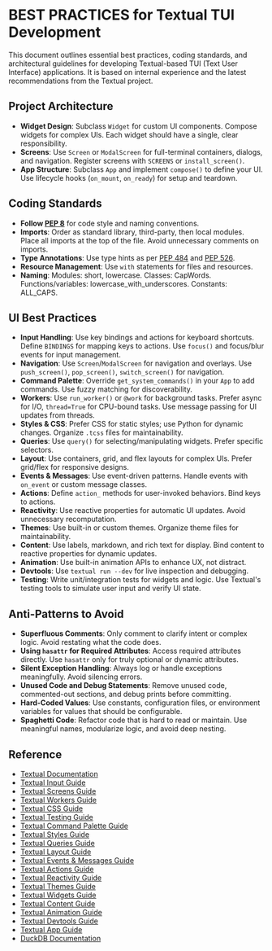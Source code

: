 # BEST PRACTICES for Textual TUI Development

This document outlines essential best practices, coding standards, and architectural guidelines for developing Textual-based TUI (Text User Interface) applications. It is based on internal experience and the latest recommendations from the Textual project.

## Project Architecture

- **Widget Design**: Subclass `Widget` for custom UI components. Compose widgets for complex UIs. Each widget should have a single, clear responsibility.
- **Screens**: Use `Screen` or `ModalScreen` for full-terminal containers, dialogs, and navigation. Register screens with `SCREENS` or `install_screen()`.
- **App Structure**: Subclass `App` and implement `compose()` to define your UI. Use lifecycle hooks (`on_mount`, `on_ready`) for setup and teardown.

## Coding Standards

- **Follow [PEP 8](https://peps.python.org/pep-0008/)** for code style and naming conventions.
- **Imports**: Order as standard library, third-party, then local modules. Place all imports at the top of the file. Avoid unnecessary comments on imports.
- **Type Annotations**: Use type hints as per [PEP 484](https://peps.python.org/pep-0484/) and [PEP 526](https://peps.python.org/pep-0526/).
- **Resource Management**: Use `with` statements for files and resources.
- **Naming**: Modules: short, lowercase. Classes: CapWords. Functions/variables: lowercase_with_underscores. Constants: ALL_CAPS.

## UI Best Practices

- **Input Handling**: Use key bindings and actions for keyboard shortcuts. Define `BINDINGS` for mapping keys to actions. Use `focus()` and focus/blur events for input management.
- **Navigation**: Use `Screen`/`ModalScreen` for navigation and overlays. Use `push_screen()`, `pop_screen()`, `switch_screen()` for navigation.
- **Command Palette**: Override `get_system_commands()` in your `App` to add commands. Use fuzzy matching for discoverability.
- **Workers**: Use `run_worker()` or `@work` for background tasks. Prefer async for I/O, `thread=True` for CPU-bound tasks. Use message passing for UI updates from threads.
- **Styles & CSS**: Prefer CSS for static styles; use Python for dynamic changes. Organize `.tcss` files for maintainability.
- **Queries**: Use `query()` for selecting/manipulating widgets. Prefer specific selectors.
- **Layout**: Use containers, grid, and flex layouts for complex UIs. Prefer grid/flex for responsive designs.
- **Events & Messages**: Use event-driven patterns. Handle events with `on_event` or custom message classes.
- **Actions**: Define `action_` methods for user-invoked behaviors. Bind keys to actions.
- **Reactivity**: Use reactive properties for automatic UI updates. Avoid unnecessary recomputation.
- **Themes**: Use built-in or custom themes. Organize theme files for maintainability.
- **Content**: Use labels, markdown, and rich text for display. Bind content to reactive properties for dynamic updates.
- **Animation**: Use built-in animation APIs to enhance UX, not distract.
- **Devtools**: Use `textual run --dev` for live inspection and debugging.
- **Testing**: Write unit/integration tests for widgets and logic. Use Textual's testing tools to simulate user input and verify UI state.

## Anti-Patterns to Avoid

- **Superfluous Comments**: Only comment to clarify intent or complex logic. Avoid restating what the code does.
- **Using `hasattr` for Required Attributes**: Access required attributes directly. Use `hasattr` only for truly optional or dynamic attributes.
- **Silent Exception Handling**: Always log or handle exceptions meaningfully. Avoid silencing errors.
- **Unused Code and Debug Statements**: Remove unused code, commented-out sections, and debug prints before committing.
- **Hard-Coded Values**: Use constants, configuration files, or environment variables for values that should be configurable.
- **Spaghetti Code**: Refactor code that is hard to read or maintain. Use meaningful names, modularize logic, and avoid deep nesting.

## Reference

- [Textual Documentation](https://textual.textualize.io/guide/)
- [Textual Input Guide](https://textual.textualize.io/guide/input/)
- [Textual Screens Guide](https://textual.textualize.io/guide/screens/)
- [Textual Workers Guide](https://textual.textualize.io/guide/workers/)
- [Textual CSS Guide](https://textual.textualize.io/guide/css/)
- [Textual Testing Guide](https://textual.textualize.io/guide/testing/)
- [Textual Command Palette Guide](https://textual.textualize.io/guide/command_palette/)
- [Textual Styles Guide](https://textual.textualize.io/guide/styles/)
- [Textual Queries Guide](https://textual.textualize.io/guide/queries/)
- [Textual Layout Guide](https://textual.textualize.io/guide/layout/)
- [Textual Events & Messages Guide](https://textual.textualize.io/guide/events/)
- [Textual Actions Guide](https://textual.textualize.io/guide/actions/)
- [Textual Reactivity Guide](https://textual.textualize.io/guide/reactivity/)
- [Textual Themes Guide](https://textual.textualize.io/guide/themes/)
- [Textual Widgets Guide](https://textual.textualize.io/guide/widgets/)
- [Textual Content Guide](https://textual.textualize.io/guide/content/)
- [Textual Animation Guide](https://textual.textualize.io/guide/animation/)
- [Textual Devtools Guide](https://textual.textualize.io/guide/devtools/)
- [Textual App Guide](https://textual.textualize.io/guide/app/)
- [DuckDB Documentation](https://duckdb.org/docs/)
